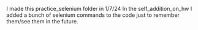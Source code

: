 I made this practice_selenium folder in 1/7/24
In the self_addition_on_hw I added a bunch of selenium commands to the code
just to remember them/see them in the future.